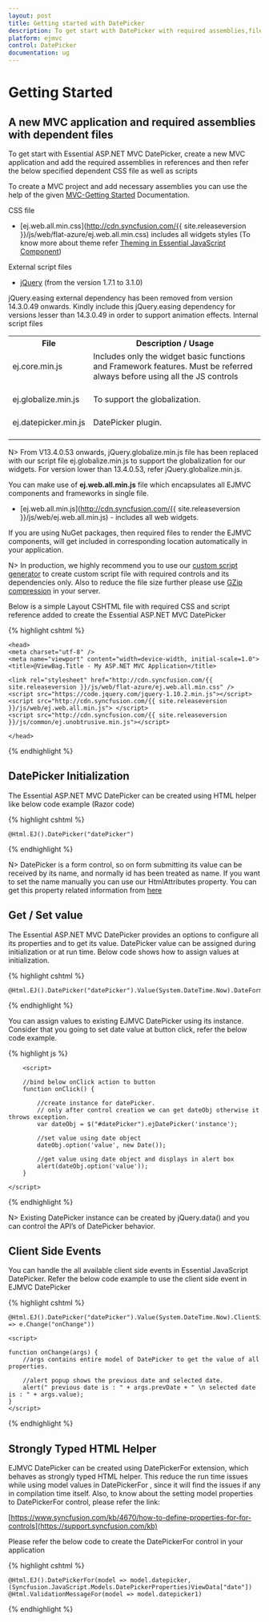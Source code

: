 ```yaml
---
layout: post
title: Getting started with DatePicker
description: To get start with DatePicker with required assemblies,files
platform: ejmvc
control: DatePicker
documentation: ug
---
```

# Getting Started

## A new MVC application and required assemblies with dependent files

To get start with Essential ASP.NET MVC DatePicker, create a new  MVC application and add the required assemblies in references and then refer the below specified dependent CSS file as well as scripts

To create a MVC project and add necessary assemblies you can use the help of the given [MVC-Getting Started](https://help.syncfusion.com/aspnetmvc/getting-started) Documentation.

CSS file

* [ej.web.all.min.css](http://cdn.syncfusion.com/{{ site.releaseversion }}/js/web/flat-azure/ej.web.all.min.css)  includes all widgets styles (To know more about theme refer [Theming in Essential JavaScript Component](https://help.syncfusion.com/js/theming-in-essential-javascript-components#))

External script files

* [jQuery](http://jquery.com/#) (from the version 1.7.1 to 3.1.0)

jQuery.easing external dependency has been removed from version 14.3.0.49 onwards. Kindly include this jQuery.easing dependency for versions lesser than 14.3.0.49 in order to support animation effects.
Internal script files

<table>
<tr>
<th>
File</th><th>
Description / Usage </th></tr>
<tr>
<td>
ej.core.min.js<br/><br/></td><td>
Includes only the widget basic functions and Framework features. Must be referred always before using all the JS controls<br/><br/></td></tr>
<tr>
<td>
ej.globalize.min.js<br/><br/></td><td>
To support the globalization.<br/><br/></td></tr>
<tr>
<td>
ej.datepicker.min.js<br/><br/></td><td>
DatePicker plugin.<br/><br/></td></tr>
</table>

N> From V13.4.0.53 onwards, jQuery.globalize.min.js file has been replaced with our script file ej.globalize.min.js to support the globalization for our widgets. For version lower than 13.4.0.53, refer jQuery.globalize.min.js.

You can make use of **ej.web.all.min.js** file which encapsulates all EJMVC components and frameworks in single file.


* [ej.web.all.min.js](http://cdn.syncfusion.com/{{ site.releaseversion }}/js/web/ej.web.all.min.js) - includes all web widgets.

If you are using NuGet packages, then required files to render the EJMVC components, will get included in corresponding location automatically in your application.

N>  In production, we highly recommend you to use our [custom script generator](http://helpjs.syncfusion.com/js/include-only-the-needed-widgets#) to create custom script file with required controls and its dependencies only. Also to reduce the file size further please use [GZip compression](https://developers.google.com/web/fundamentals/performance/optimizing-content-efficiency/optimize-encoding-and-transfer?hl=en#text-compression-with-gzip) in your server. 

Below is a simple Layout CSHTML file with required CSS and script reference added to create the Essential ASP.NET MVC DatePicker


{% highlight cshtml %}
    
    <head>
    <meta charset="utf-8" />
    <meta name="viewport" content="width=device-width, initial-scale=1.0">
    <title>@ViewBag.Title - My ASP.NET MVC Application</title>
       
    <link rel="stylesheet" href="http://cdn.syncfusion.com/{{ site.releaseversion }}/js/web/flat-azure/ej.web.all.min.css" />
    <script src="https://code.jquery.com/jquery-1.10.2.min.js"></script>
    <script src="http://cdn.syncfusion.com/{{ site.releaseversion }}/js/web/ej.web.all.min.js"> </script>
    <script src="http://cdn.syncfusion.com/{{ site.releaseversion }}/js/common/ej.unobtrusive.min.js"></script>

    </head>
    
{% endhighlight %}

## DatePicker Initialization

The Essential ASP.NET MVC DatePicker can be created using HTML helper like below code example (Razor code)

{% highlight cshtml %}

    @Html.EJ().DatePicker("datePicker")
            
{% endhighlight %}

N>  DatePicker is a form control, so on form submitting its value can be received by its name, and normally id has been treated as name. If you want to set the name manually you can use our HtmlAttributes property. You can get this property related information from [here](https://help.syncfusion.com/js/api/ejdatepicker#members:htmlattributes)

## Get / Set value

The Essential ASP.NET MVC DatePicker provides an options to configure all its properties and to get its value. DatePicker value can be assigned during initialization or at run time. Below code shows how to assign values at initialization.

{% highlight cshtml %}

    @Html.EJ().DatePicker("datePicker").Value(System.DateTime.Now).DateFormat("yyyy/MM/dd")

{% endhighlight %}

You can assign values to existing EJMVC DatePicker using its instance. Consider that you going to set date value at button click, refer the below code example.

{% highlight js %}

        <script>

        //bind below onClick action to button
        function onClick() {

            //create instance for datePicker.
            // only after control creation we can get dateObj otherwise it throws exception.
            var dateObj = $("#datePicker").ejDatePicker('instance');

            //set value using date object
            dateObj.option('value', new Date());

            //get value using date object and displays in alert box
            alert(dateObj.option('value'));
        }
  
    </script>


{% endhighlight %}

N> Existing DatePicker instance can be created by jQuery.data() and you can control the API’s of DatePicker behavior.

## Client Side Events

You can handle the all available client side events in Essential JavaScript DatePicker. Refer the below code example to use the client side event in EJMVC DatePicker

{% highlight cshtml %}

    @Html.EJ().DatePicker("datePicker").Value(System.DateTime.Now).ClientSideEvents(e => e.Change("onChange"))
	
    <script>    
    
    function onChange(args) {
        //args contains entire model of DatePicker to get the value of all properties.

        //alert popup shows the previous date and selected date.
        alert(" previous date is : " + args.prevDate + " \n selected date is : " + args.value);
    }     
    </script>

{% endhighlight %}


## Strongly Typed HTML Helper

EJMVC DatePicker can be created using DatePickerFor extension, which behaves as strongly typed HTML helper. This reduce the run time issues while using model values in DatePickerFor , since it will find the issues if any in compilation time itself. Also, to know about the setting model properties to DatePickerFor control, please refer the link: 

  [https://www.syncfusion.com/kb/4670/how-to-define-properties-for-for-controls](https://support.syncfusion.com/kb)

Please refer the below code to create the DatePickerFor control in your application

{% highlight cshtml %}

    @Html.EJ().DatePickerFor(model => model.datepicker, (Syncfusion.JavaScript.Models.DatePickerProperties)ViewData["date"])
    @Html.ValidationMessageFor(model => model.datepicker1)


{% endhighlight %}